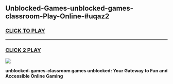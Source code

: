
## Unblocked-Games-unblocked-games-classroom-Play-Online-#uqaz2
<h3>
<a href="https://premium.freeplayer.one?title=unblocked-games-classroom&ref=27F">CLICK TO PLAY</a></h3>
<hr>

<h3>
<a href="https://premium.freeplayer.one?title=unblocked-games-classroom&ref=27F">CLICK 2 PLAY</a>
  
</h3>

<a href="https://premium.freeplayer.one?title=unblocked-games-classroom&ref=27F"><img src="https://clearcache.store/games.png"></a>


**unblocked-games-classroom games unblocked: Your Gateway to Fun and Accessible Online Gaming**
